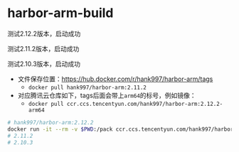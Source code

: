 # harbor-arm-build

测试2.12.2版本，启动成功

测试2.11.2版本，启动成功

测试2.10.3版本，启动成功

- 文件保存位置：https://hub.docker.com/r/hank997/harbor-arm/tags
    - `docker pull hank997/harbor-arm:2.11.2`
- 对应腾讯云仓库如下，tags后面会带上`arm64`的标号，例如镜像： 
    - `docker pull ccr.ccs.tencentyun.com/hank997/harbor-arm:2.12.2-arm64`

```bash
# hank997/harbor-arm:2.12.2
docker run -it --rm -v $PWD:/pack ccr.ccs.tencentyun.com/hank997/harbor-arm:2.12.2-arm64 mv harbor-offline-installer-2.12.2.tgz /pack
# 2.11.2
# 2.10.3
```
